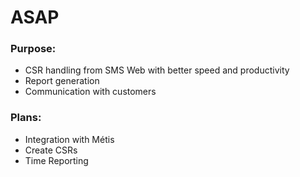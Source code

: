 ASAP
====

### Purpose:
  * CSR handling from SMS Web with better speed and productivity
  * Report generation
  * Communication with customers
  
### Plans:
  * Integration with Métis
  * Create CSRs
  * Time Reporting
